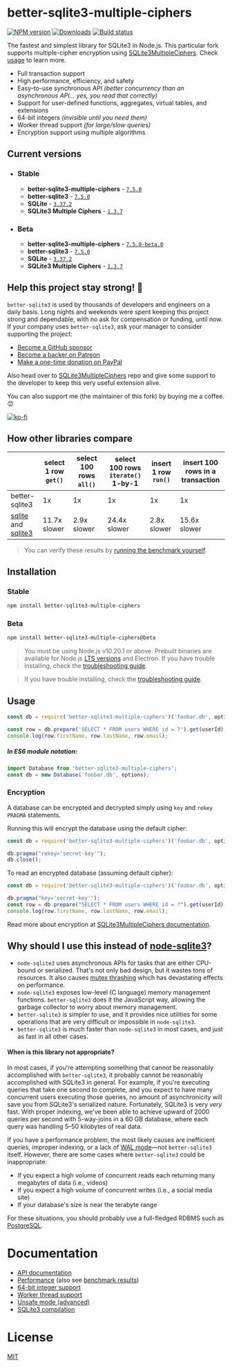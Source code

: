 # better-sqlite3-multiple-ciphers

[![NPM version](https://img.shields.io/npm/v/better-sqlite3-multiple-ciphers?logo=npm&color=cc3838&style=for-the-badge)](https://www.npmjs.com/package/better-sqlite3-multiple-ciphers)
[![Downloads](https://img.shields.io/npm/dt/better-sqlite3-multiple-ciphers?logo=DocuSign&logoColor=FFF&color=2757c4&style=for-the-badge)](https://www.npmjs.com/package/better-sqlite3-multiple-ciphers)
[![Build status](https://img.shields.io/github/workflow/status/m4heshd/better-sqlite3-multiple-ciphers/test?label=Build%2FTest&logo=github&style=for-the-badge)](https://github.com/m4heshd/better-sqlite3-multiple-ciphers/actions/workflows/test.yml)

The fastest and simplest library for SQLite3 in Node.js. This particular fork supports multiple-cipher encryption using [SQLite3MultipleCiphers](https://github.com/utelle/SQLite3MultipleCiphers). Check [usage](#usage) to learn more.

- Full transaction support
- High performance, efficiency, and safety
- Easy-to-use synchronous API *(better concurrency than an asynchronous API... yes, you read that correctly)*
- Support for user-defined functions, aggregates, virtual tables, and extensions
- 64-bit integers *(invisible until you need them)*
- Worker thread support *(for large/slow queries)*
- Encryption support using multiple algorithms

## Current versions

- ### Stable
  - **better-sqlite3-multiple-ciphers** - [`7.5.0`](https://www.npmjs.com/package/better-sqlite3-multiple-ciphers/v/7.5.0)
  - **better-sqlite3** - [`7.5.0`](https://github.com/JoshuaWise/better-sqlite3/releases/tag/v7.5.0)
  - **SQLite** - [`3.37.2`](https://www.sqlite.org/draft/releaselog/3_37_2.html)
  - **SQLite3 Multiple Ciphers** - [`1.3.7`](https://github.com/utelle/SQLite3MultipleCiphers/releases/tag/v1.3.7)

- ### Beta
  - **better-sqlite3-multiple-ciphers** - [`7.5.0-beta.0`](https://www.npmjs.com/package/better-sqlite3-multiple-ciphers/v/7.5.0-beta.0)
  - **better-sqlite3** - [`7.5.0`](https://github.com/JoshuaWise/better-sqlite3/releases/tag/v7.5.0)
  - **SQLite** - [`3.37.2`](https://www.sqlite.org/draft/releaselog/3_37_2.html)
  - **SQLite3 Multiple Ciphers** - [`1.3.7`](https://github.com/utelle/SQLite3MultipleCiphers/releases/tag/v1.3.7)

## Help this project stay strong! &#128170;

`better-sqlite3` is used by thousands of developers and engineers on a daily basis. Long nights and weekends were spent keeping this project strong and dependable, with no ask for compensation or funding, until now. If your company uses `better-sqlite3`, ask your manager to consider supporting the project:

- [Become a GitHub sponsor](https://github.com/sponsors/JoshuaWise)
- [Become a backer on Patreon](https://www.patreon.com/joshuawise)
- [Make a one-time donation on PayPal](https://www.paypal.me/joshuathomaswise)

Also head over to [SQLite3MultipleCiphers](https://github.com/utelle/SQLite3MultipleCiphers) repo and give some support to the developer to keep this very useful extension alive.

You can also support me (the maintainer of this fork) by buying me a coffee. 😊

[![ko-fi](https://i.ibb.co/QmQknmc/ko-fi.png)](https://ko-fi.com/m4heshd)

## How other libraries compare

|   |select 1 row &nbsp;`get()`&nbsp;|select 100 rows &nbsp;&nbsp;`all()`&nbsp;&nbsp;|select 100 rows `iterate()` 1-by-1|insert 1 row `run()`|insert 100 rows in a transaction|
|---|---|---|---|---|---|
|better-sqlite3|1x|1x|1x|1x|1x|
|[sqlite](https://www.npmjs.com/package/sqlite) and [sqlite3](https://www.npmjs.com/package/sqlite3)|11.7x slower|2.9x slower|24.4x slower|2.8x slower|15.6x slower|

> You can verify these results by [running the benchmark yourself](./docs/benchmark.md).

## Installation

### Stable

```bash
npm install better-sqlite3-multiple-ciphers
```

### Beta

```bash
npm install better-sqlite3-multiple-ciphers@beta
```

> You must be using Node.js v10.20.1 or above. Prebuilt binaries are available for Node.js [LTS versions](https://nodejs.org/en/about/releases/) and Electron. If you have trouble installing, check the [troubleshooting guide](./docs/troubleshooting.md).

> If you have trouble installing, check the [troubleshooting guide](./docs/troubleshooting.md).

## Usage

```js
const db = require('better-sqlite3-multiple-ciphers')('foobar.db', options);

const row = db.prepare('SELECT * FROM users WHERE id = ?').get(userId);
console.log(row.firstName, row.lastName, row.email);
```

##### In ES6 module notation:

```js
import Database from 'better-sqlite3-multiple-ciphers';
const db = new Database('foobar.db', options);
```

### Encryption

A database can be encrypted and decrypted simply using `key` and `rekey` `PRAGMA` statements.

Running this will encrypt the database using the default cipher:

```js
const db = require('better-sqlite3-multiple-ciphers')('foobar.db', options);

db.pragma("rekey='secret-key'");
db.close();
```

To read an encrypted database (assuming default cipher):

```js
const db = require('better-sqlite3-multiple-ciphers')('foobar.db', options);

db.pragma("key='secret-key'");
const row = db.prepare("SELECT * FROM users WHERE id = ?").get(userId);
console.log(row.firstName, row.lastName, row.email);
```

Read more about encryption at [SQLite3MultipleCiphers documentation](https://utelle.github.io/SQLite3MultipleCiphers/).

## Why should I use this instead of [node-sqlite3](https://github.com/mapbox/node-sqlite3)?

- `node-sqlite3` uses asynchronous APIs for tasks that are either CPU-bound or serialized. That's not only bad design, but it wastes tons of resources. It also causes [mutex thrashing](https://en.wikipedia.org/wiki/Resource_contention) which has devastating effects on performance.
- `node-sqlite3` exposes low-level (C language) memory management functions. `better-sqlite3` does it the JavaScript way, allowing the garbage collector to worry about memory management.
- `better-sqlite3` is simpler to use, and it provides nice utilities for some operations that are very difficult or impossible in `node-sqlite3`.
- `better-sqlite3` is much faster than `node-sqlite3` in most cases, and just as fast in all other cases.

#### When is this library not appropriate?

In most cases, if you're attempting something that cannot be reasonably accomplished with `better-sqlite3`, it probably cannot be reasonably accomplished with SQLite3 in general. For example, if you're executing queries that take one second to complete, and you expect to have many concurrent users executing those queries, no amount of asynchronicity will save you from SQLite3's serialized nature. Fortunately, SQLite3 is very *very* fast. With proper indexing, we've been able to achieve upward of 2000 queries per second with 5-way-joins in a 60 GB database, where each query was handling 5–50 kilobytes of real data.

If you have a performance problem, the most likely causes are inefficient queries, improper indexing, or a lack of [WAL mode](./docs/performance.md)—not `better-sqlite3` itself. However, there are some cases where `better-sqlite3` could be inappropriate:

- If you expect a high volume of concurrent reads each returning many megabytes of data (i.e., videos)
- If you expect a high volume of concurrent writes (i.e., a social media site)
- If your database's size is near the terabyte range

For these situations, you should probably use a full-fledged RDBMS such as [PostgreSQL](https://www.postgresql.org/).

# Documentation

- [API documentation](./docs/api.md)
- [Performance](./docs/performance.md) (also see [benchmark results](./docs/benchmark.md))
- [64-bit integer support](./docs/integer.md)
- [Worker thread support](./docs/threads.md)
- [Unsafe mode (advanced)](./docs/unsafe.md)
- [SQLite3 compilation](./docs/compilation.md)

# License

[MIT](./LICENSE)
